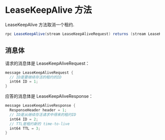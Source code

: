 # LeaseKeepAlive 方法

LeaseKeepAlive 方法取消一个租约.

```java
rpc LeaseKeepAlive(stream LeaseKeepAliveRequest) returns (stream LeaseKeepAliveResponse) {}
```

## 消息体

请求的消息体是 LeaseKeepAliveRequest：

```java
message LeaseKeepAliveRequest {
  // ID是要继续存活的租约的ID
  int64 ID = 1;
}
```

应答的消息体是 LeaseKeepAliveResponse：

```java
message LeaseKeepAliveResponse {
  ResponseHeader header = 1;
  // ID是从继续存活请求中得来的租约ID
  int64 ID = 2;
  // TTL是租约新的 time-to-live
  int64 TTL = 3;
}
```


